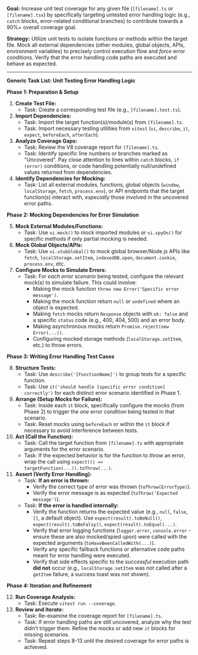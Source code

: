 **Goal:** Increase unit test coverage for any given file (`[filename].ts` or `[filename].tsx`) by specifically targeting untested error handling logic (e.g., `catch` blocks, error-related conditional branches) to contribute towards a 90%+ overall coverage goal.

**Strategy:** Utilize unit tests to isolate functions or methods within the target file. Mock all external dependencies (other modules, global objects, APIs, environment variables) to precisely control execution flow and *force* error conditions. Verify that the error handling code paths are executed and behave as expected.

---

**Generic Task List: Unit Testing Error Handling Logic**

**Phase 1: Preparation & Setup**

1.  **Create Test File:**
    *   Task: Create a corresponding test file (e.g., `[filename].test.ts`).
2.  **Import Dependencies:**
    *   Task: Import the target function(s)/module(s) from `[filename].ts`.
    *   Task: Import necessary testing utilities from `vitest` (`vi`, `describe`, `it`, `expect`, `beforeEach`, `afterEach`).
3.  **Analyze Coverage Gaps:**
    *   Task: Review the V8 coverage report for `[filename].ts`.
    *   Task: Identify specific line numbers or branches marked as "Uncovered". Pay close attention to lines within `catch` blocks, `if (error)` conditions, or code handling potentially null/undefined values returned from dependencies.
4.  **Identify Dependencies for Mocking:**
    *   Task: List all external modules, functions, global objects (`window`, `localStorage`, `fetch`, `process.env`), or API endpoints that the target function(s) interact with, *especially* those involved in the uncovered error paths.

**Phase 2: Mocking Dependencies for Error Simulation**

5.  **Mock External Modules/Functions:**
    *   Task: Use `vi.mock()` to mock imported modules or `vi.spyOn()` for specific methods if only partial mocking is needed.
6.  **Mock Global Objects/APIs:**
    *   Task: Use `vi.stubGlobal()` to mock global browser/Node.js APIs like `fetch`, `localStorage.setItem`, `indexedDB.open`, `document.cookie`, `process.env`, etc.
7.  **Configure Mocks to Simulate Errors:**
    *   Task: For *each error scenario* being tested, configure the relevant mock(s) to simulate failure. This could involve:
        *   Making the mock function `throw new Error('Specific error message')`.
        *   Making the mock function return `null` or `undefined` where an object is expected.
        *   Making `fetch` mocks return `Response` objects with `ok: false` and a specific `status` code (e.g., 400, 404, 500) and an error body.
        *   Making asynchronous mocks return `Promise.reject(new Error(...))`.
        *   Configuring mocked storage methods (`localStorage.setItem`, etc.) to throw errors.

**Phase 3: Writing Error Handling Test Cases**

8.  **Structure Tests:**
    *   Task: Use `describe('[FunctionName]')` to group tests for a specific function.
    *   Task: Use `it('should handle [specific error condition] correctly')` for each distinct error scenario identified in Phase 1.
9.  **Arrange (Setup Mocks for Failure):**
    *   Task: Inside each `it` block, specifically configure the mocks (from Phase 2) to trigger the *one* error condition being tested in that scenario.
    *   Task: Reset mocks using `beforeEach` or within the `it` block if necessary to avoid interference between tests.
10. **Act (Call the Function):**
    *   Task: Call the target function from `[filename].ts` with appropriate arguments for the error scenario.
    *   Task: If the expected behavior is for the function to *throw* an error, wrap the call using `expect(() => targetFunction(...)).toThrow(...)`.
11. **Assert (Verify Error Handling):**
    *   Task: **If an error is thrown:**
        *   Verify the correct type of error was thrown (`toThrow(ErrorType)`).
        *   Verify the error message is as expected (`toThrow('Expected message')`).
    *   Task: **If the error is handled internally:**
        *   Verify the function returns the expected value (e.g., `null`, `false`, `[]`, a default object). Use `expect(result).toBeNull()`, `expect(result).toBeFalsy()`, `expect(result).toEqual(...)`.
        *   Verify that error logging functions (`logger.error`, `console.error` - ensure these are also mocked/spied upon) were called with the expected arguments (`toHaveBeenCalledWith(...)`).
        *   Verify any specific fallback functions or alternative code paths meant for error handling were executed.
        *   Verify that side effects specific to the *successful* execution path **did not** occur (e.g., `localStorage.setItem` was *not* called after a `getItem` failure, a success toast was *not* shown).

**Phase 4: Iteration and Refinement**

12. **Run Coverage Analysis:**
    *   Task: Execute `vitest run --coverage`.
13. **Review and Iterate:**
    *   Task: Re-examine the coverage report for `[filename].ts`.
    *   Task: If error handling paths are still uncovered, analyze why the test didn't trigger them. Refine the mocks or add new `it` blocks for missing scenarios.
    *   Task: Repeat steps 8-13 until the desired coverage for error paths is achieved.
